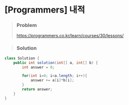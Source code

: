 # [Programmers] 내적

> ### Problem
>
> https://programmers.co.kr/learn/courses/30/lessons/



> ### Solution

```java
class Solution {
    public int solution(int[] a, int[] b) {
        int answer = 0;

        for(int i=0; i<a.length; i++){
            answer += a[i]*b[i];
        }
        return answer;
    }
}
```

